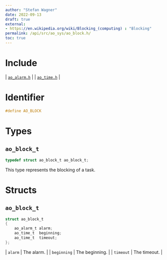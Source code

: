 ```yaml
---
author: "Stefan Wagner"
date: 2022-09-13
draft: true
external:
- https://en.wikipedia.org/wiki/Blocking_(computing) : "Blocking"
permalink: /api/src/ao_sys/ao_block.h/
toc: true
---
```


# Include

| [`ao_alarm.h`](ao_alarm.h.md) |
| [`ao_time.h`](ao_time.h.md) |

# Identifier

```c
#define AO_BLOCK
```

# Types

## `ao_block_t`

```c
typedef struct ao_block_t ao_block_t;
```

This type represents the blocking of a task.

# Structs

## `ao_block_t`

```c
struct ao_block_t
{
    ao_alarm_t alarm;
    ao_time_t  beginning;
    ao_time_t  timeout;
};
```

| `alarm` | The alarm. |
| `beginning` | The beginning. |
| `timeout` | The timeout. |

